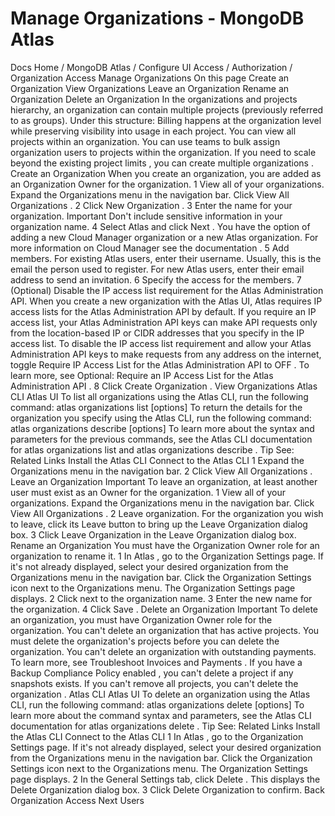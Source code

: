 # Manage Organizations - MongoDB Atlas


Docs Home / MongoDB Atlas / Configure UI Access / Authorization / Organization Access Manage Organizations On this page Create an Organization View Organizations Leave an Organization Rename an Organization Delete an Organization In the organizations and projects hierarchy, an organization can
contain multiple projects (previously referred to as groups). Under
this structure: Billing happens at the organization level while preserving visibility
into usage in each project. You can view all projects within an organization. You can use teams to bulk assign organization users to projects within the
organization. If you need to scale beyond the existing project limits , you can create multiple organizations . Create an Organization When you create an organization, you are added as an Organization Owner for the organization. 1 View all of your organizations. Expand the Organizations menu in the navigation bar. Click View All Organizations . 2 Click New Organization . 3 Enter the name for your organization. Important Don't include sensitive information in
your organization name. 4 Select Atlas and click Next . You have the option of adding a new Cloud Manager organization or a new Atlas organization. For more information on Cloud Manager see the documentation . 5 Add members. For existing Atlas users, enter their username. Usually, this is
the email the person used to register. For new Atlas users, enter their email address to send an invitation. 6 Specify the access for the members. 7 (Optional) Disable the IP access list requirement for the Atlas Administration API. When you create a new organization with the Atlas UI, Atlas requires IP access lists for the Atlas Administration API by default. If
you require an IP access list, your Atlas Administration API keys can
make API requests only from the location-based IP or CIDR addresses that you specify in the IP access list. To disable the IP access list requirement and allow your
Atlas Administration API keys to make requests from any address on the internet, toggle Require IP Access List for the Atlas Administration API to OFF . To learn more, see Optional: Require an IP Access List for the Atlas Administration API . 8 Click Create Organization . View Organizations Atlas CLI Atlas UI To list all organizations using the Atlas CLI, run the following command: atlas organizations list [options] To return the details for the organization you specify using the Atlas CLI, run the following command: atlas organizations describe <ID> [options] To learn more about the syntax and parameters for the previous commands, see the Atlas CLI documentation for atlas organizations list and atlas organizations describe . Tip See: Related Links Install the Atlas CLI Connect to the Atlas CLI 1 Expand the Organizations menu in the navigation bar. 2 Click View All Organizations . Leave an Organization Important To leave an organization, at least another user must exist as an
Owner for the organization. 1 View all of your organizations. Expand the Organizations menu in the navigation bar. Click View All Organizations . 2 Leave organization. For the organization you wish to leave, click its Leave button to bring up the Leave Organization dialog box. 3 Click Leave Organization in the Leave Organization dialog box. Rename an Organization You must have the Organization Owner role for an
organization to rename it. 1 In Atlas , go to the Organization Settings page. If it's not already displayed, select your desired organization
from the Organizations menu in the
navigation bar. Click the Organization Settings icon next to the Organizations menu. The Organization Settings page displays. 2 Click next to the organization name. 3 Enter the new name for the organization. 4 Click Save . Delete an Organization Important To delete an organization, you must have Organization Owner role for the organization. You can't delete an organization that has active projects. You must
delete the organization's projects before you can delete the
organization. You can't delete an organization with outstanding payments. To
learn more, see Troubleshoot Invoices and Payments . If you have a Backup Compliance Policy enabled , you
can't delete a project if any snapshots
exists. If you can't remove all projects, you can't delete the organization . Atlas CLI Atlas UI To delete an organization using the
Atlas CLI, run the following command: atlas organizations delete <ID> [options] To learn more about the command syntax and parameters, see the
Atlas CLI documentation for atlas organizations delete . Tip See: Related Links Install the Atlas CLI Connect to the Atlas CLI 1 In Atlas , go to the Organization Settings page. If it's not already displayed, select your desired organization
from the Organizations menu in the
navigation bar. Click the Organization Settings icon next to the Organizations menu. The Organization Settings page displays. 2 In the General Settings tab, click Delete .
This displays the Delete Organization dialog box. 3 Click Delete Organization to confirm. Back Organization Access Next Users
